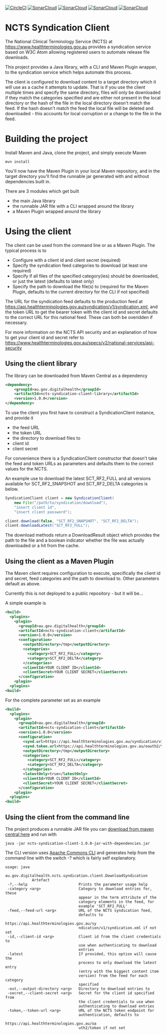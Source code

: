 [![CircleCI](https://circleci.com/gh/AuDigitalHealth/ncts-syndication-client/tree/master.svg?style=shield)](https://circleci.com/gh/AuDigitalHealth/ncts-syndication-client) [![SonarCloud](https://sonarcloud.io/api/project_badges/measure?project=au.gov.digitalhealth%3Ancts-syndication-client&metric=alert_status)](https://sonarcloud.io/dashboard?id=au.gov.digitalhealth%3Ancts-syndication-client) [![SonarCloud](https://sonarcloud.io/api/project_badges/measure?project=au.gov.digitalhealth%3Ancts-syndication-client&metric=coverage)](https://sonarcloud.io/dashboard?id=au.gov.digitalhealth%3Ancts-syndication-client) [![SonarCloud](https://sonarcloud.io/api/project_badges/measure?project=au.gov.digitalhealth%3Ancts-syndication-client&metric=security_rating)](https://sonarcloud.io/dashboard?id=au.gov.digitalhealth%3Ancts-syndication-client) [![SonarCloud](https://sonarcloud.io/api/project_badges/measure?project=au.gov.digitalhealth%3Ancts-syndication-client&metric=ncloc)](https://sonarcloud.io/dashboard?id=au.gov.digitalhealth%3Ancts-syndication-client)
# NCTS Syndication Client

The National Clinical Terminology Service (NCTS) at
https://www.healthterminologies.gov.au provides a syndication service based on
W3C Atom allowing registered users to automate release file downloads.

This project provides a Java library, with a CLI and Maven Plugin wrapper, to
the syndication service which helps automate this process.

The client is configured to download content to a target directory which it will
use as a cache it attempts to update. That is if you use the client multiple
times and specify the same directory, files will only be downloaded if they
match the categories specified and are either not present in the local directory
or the hash of the file in the local directory doesn't match the feed. If the
hash doesn't match the feed the local file will be deleted and downloaded - this
accounts for local corruption or a change to the file in the feed.

# Building the project

Install Maven and Java, clone the project, and simply execute Maven

```
mvn install
```

You'll now have the Maven Plugin in your local Maven repository, and in the
target directory you'll find the runnable jar generated with and without
dependencies built in.

There are 3 modules which get built

* the main Java library
* the runnable JAR file with a CLI wrapped around the library
* a Maven Plugin wrapped around the library

# Using the client

The client can be used from the command line or as a Maven Plugin. The typical
process is to

* Configure with a client id and client secret (required)
* Specify the syndication feed categories to download (at least one required)
* Specify if all files of the specified category(ies) should be downloaded, or
  just the latest (defaults to latest only)
* Specify the path to download the file(s) to (required for the Maven Plugin,
  defaults to the current directory for the CLI if not specified)

The URL for the syndication feed defaults to the production feed at
https://api.healthterminologies.gov.au/syndication/v1/syndication.xml, and the
token URL to get the bearer token with the client id and secret defaults to the
correct URL for this national feed. These can both be overidden if necessary.

For more information on the NCTS API security and an explanation of how to get
your client id and secret refer to
https://www.healthterminologies.gov.au/specs/v2/national-services/api-security

## Using the client library

The library can be downloaded from Maven Central as a dependency

```xml
<dependency>
    <groupId>au.gov.digitalhealth</groupId>
    <artifactId>ncts-syndication-client-library</artifactId>
    <version>1.0.0</version>
</dependency>
```

To use the client you first have to construct a SyndicationClient instance, and
provide it

* the feed URL
* the token URL
* the directory to download files to
* client id
* client secret

For convenience there is a SyndicationClient constructor that doesn't take the
feed and token URLs as parameters and defaults them to the correct values for
the NCTS.

An example use to download the latest SCT_RF2_FULL and all versions available
for SCT_RF2_SNAPSHOT and SCT_RF2_DELTA categories is below.

```java
SyndicationClient client = new SyndicationClient(
    new File("/path/to/syndication/download"),
    "insert client id",
    "insert client password");

client.download(false, "SCT_RF2_SNAPSHOT", "SCT_RF2_DELTA");
client.downloadLatest("SCT_RF2_FULL");
```

The download methods return a DownloadResult object which provides the path to
the file and a boolean indicator whether the file was actually downloaded or a
hit from the cache.

## Using the client as a Maven Plugin

The Maven client requires configuration to execute, specifically the client id
and secret, feed categories and the path to download to. Other parameters
default as above.

Currently this is not deployed to a public repository - but it will be...

A simple example is

```xml
<build>
  <plugins>
    <plugin>
      <groupId>au.gov.digitalhealth</groupId>
      <artifactId>ncts-syndication-client</artifactId>
      <version>1.0.0</version>
      <configuration>
        <outputDirectory>/tmp</outputDirectory>
        <categories>
          <category>SCT_RF2_FULL</category>
          <category>SCT_RF2_DELTA</category>
        </categories>
        <clientId>YOUR CLIENT ID</clientId>
        <clientSecret>YOUR CLIENT SECRET</clientSecret>
      </configuration>
    <plugin>
  <plugins>
<build>
```

For the complete parameter set as an example

```xml
<build>
  <plugins>
    <plugin>
      <groupId>au.gov.digitalhealth</groupId>
      <artifactId>ncts-syndication-client</artifactId>
      <version>1.0.0</version>
      <configuration>
        <synd.url>https://api.healthterminologies.gov.au/syndication/v1/syndication.xml</synd.url>
        <synd.token.url>https://api.healthterminologies.gov.au/oauth2/token</synd.token.url>
        <outputDirectory>/tmp</outputDirectory>
        <categories>
          <category>SCT_RF2_FULL</category>
          <category>SCT_RF2_DELTA</category>
        </categories>
        <latestOnly>true</latestOnly>
        <clientId>YOUR CLIENT ID</clientId>
        <clientSecret>YOUR CLIENT SECRET</clientSecret>
      </configuration>
    <plugin>
  <plugins>
<build>
```

## Using the client from the command line

The project produces a runnable JAR file you can
[download from maven central here](https://search.maven.org/remotecontent?filepath=au/gov/digitalhealth/ncts-syndication-client-cli/1.0.0/ncts-syndication-client-cli-1.0.0-jar-with-dependencies.jar)
and run with

```
java -jar ncts-syndication-client-1.0.0-jar-with-dependencies.jar
```

The CLI version uses
[Apache Commons CLI](https://commons.apache.org/proper/commons-cli/) and
generates help from the command line with the switch -? which is fairly self
explanatory.

```
usage: java
            au.gov.digitalhealth.ncts.syndication.client.DownloadSyndication
            Artefact
 -?,--help                       Prints the parameter usage help
 -category <arg>                 Category to download entries for, these
                                 appear in the term attribute of the
                                 category elements in the feed, for
                                 example 'SCT_RF2_FULL'
 -feed,--feed-url <arg>          URL of the NCTS syndication feed,
                                 defaults to
                                 https://api.healthterminologies.gov.au/sy
                                 ndication/v1/syndication.xml if not set
 -id,--client-id <arg>           Client id from the client credentials to
                                 use when authenticating to download
                                 entries
 -latest                         If provided, this option will cause the
                                 process to only download the latest entry
                                 (entry with the biggest content item
                                 version) from the feed for each category
                                 specified
 -out,--output-directory <arg>   Directory to download entries to
 -secret,--client-secret <arg>   Secret for the client id specified from
                                 the client credentials to use when
                                 authenticating to download entries
 -token,--token-url <arg>        URL of the NCTS token endpoint for
                                 authentication, defaults to
                                 https://api.healthterminologies.gov.au/oa
                                 uth2/token if not set
```
